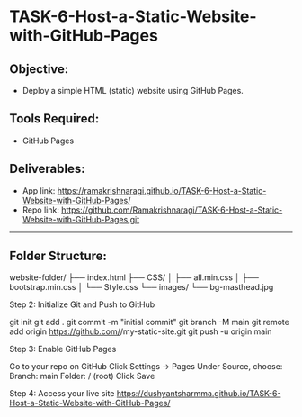 # TASK-6-Host-a-Static-Website-with-GitHub-Pages

## Objective:
- Deploy a simple HTML (static) website using GitHub Pages.

## Tools Required:
- GitHub Pages

## Deliverables:
- App link: https://ramakrishnaragi.github.io/TASK-6-Host-a-Static-Website-with-GitHub-Pages/
- Repo link: https://github.com/Ramakrishnaragi/TASK-6-Host-a-Static-Website-with-GitHub-Pages.git

---

## Folder Structure:

website-folder/
├── index.html
├── CSS/
│ ├── all.min.css
│ ├── bootstrap.min.css
│ └── Style.css
└── images/
└── bg-masthead.jpg

Step 2: Initialize Git and Push to GitHub

git init
git add .
git commit -m "initial commit"
git branch -M main
git remote add origin https://github.com/<your-username>/my-static-site.git
git push -u origin main

Step 3: Enable GitHub Pages

Go to your repo on GitHub
Click Settings → Pages
Under Source, choose:
Branch: main
Folder: / (root)
Click Save

Step 4: Access your live site
https://dushyantsharmma.github.io/TASK-6-Host-a-Static-Website-with-GitHub-Pages/

